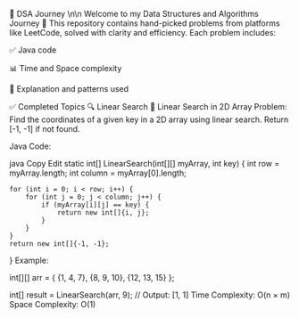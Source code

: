 📘 DSA Journey \n\n
Welcome to my Data Structures and Algorithms Journey 🚀
This repository contains hand-picked problems from platforms like LeetCode, solved with clarity and efficiency. Each problem includes:

✅ Java code

📊 Time and Space complexity

🧠 Explanation and patterns used

✅ Completed Topics
🔍 Linear Search
📌 Linear Search in 2D Array
Problem:
Find the coordinates of a given key in a 2D array using linear search. Return [-1, -1] if not found.

Java Code:

java
Copy
Edit
static int[] LinearSearch(int[][] myArray, int key) {
    int row = myArray.length;
    int column = myArray[0].length;

    for (int i = 0; i < row; i++) {
        for (int j = 0; j < column; j++) {
            if (myArray[i][j] == key) {
                return new int[]{i, j};
            }
        }
    }
    return new int[]{-1, -1};
}
Example:

int[][] arr = {
    {1, 4, 7},
    {8, 9, 10},
    {12, 13, 15}
};

int[] result = LinearSearch(arr, 9);
// Output: [1, 1]
Time Complexity: O(n × m)
Space Complexity: O(1)

